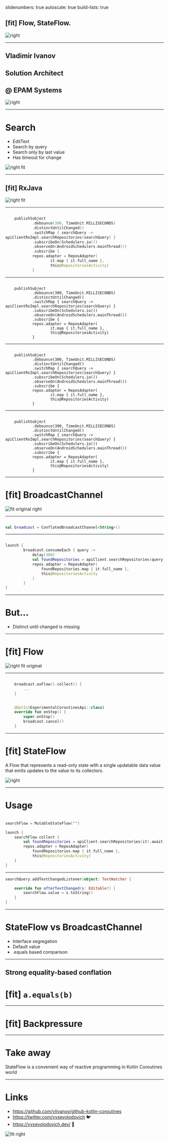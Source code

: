 slidenumbers: true
autoscale: true
build-lists: true


## [fit] Flow, StateFlow.

![right](https://i.insider.com/5de7b15979d75746496500c2?width=1100&format=jpeg&auto=webp)

---

## Vladimir Ivanov


## Solution Architect
## @ EPAM Systems

![right](newme.jpg)

---

# Search

* EditText
* Search by query
* Search only by last value
* Has timeout for change

![right fit](search.png)

---

## [fit] RxJava


![right fit](https://i.pinimg.com/originals/0e/01/c8/0e01c867c9a1fa680c741f32d1f8878a.jpg)

---

```kotlin

	publishSubject
			.debounce(300, TimeUnit.MILLISECONDS)
			.distinctUntilChanged()
			.switchMap { searchQuery -> 
apiClientRxImpl.searchRepositories(searchQuery) }
			.subscribeOn(Schedulers.io())
			.observeOn(AndroidSchedulers.mainThread())
			.subscribe {
			repos.adapter = ReposAdapter(
					it.map { it.full_name },
					this@RepositoriesActivity)
			}

```

---

```kotlin, [.highlight: 1]

	publishSubject
			.debounce(300, TimeUnit.MILLISECONDS)
			.distinctUntilChanged()
			.switchMap { searchQuery -> 
apiClientRxImpl.searchRepositories(searchQuery) }
			.subscribeOn(Schedulers.io())
			.observeOn(AndroidSchedulers.mainThread())
			.subscribe {
			repos.adapter = ReposAdapter(
					it.map { it.full_name },
					this@RepositoriesActivity)
			}

```

---

```kotlin, [.highlight: 4-5]

	publishSubject
			.debounce(300, TimeUnit.MILLISECONDS)
			.distinctUntilChanged()
			.switchMap { searchQuery -> 
apiClientRxImpl.searchRepositories(searchQuery) }
			.subscribeOn(Schedulers.io())
			.observeOn(AndroidSchedulers.mainThread())
			.subscribe {
			repos.adapter = ReposAdapter(
					it.map { it.full_name },
					this@RepositoriesActivity)
			}

```

---

```kotlin, [.highlight: 9-11]

	publishSubject
			.debounce(300, TimeUnit.MILLISECONDS)
			.distinctUntilChanged()
			.switchMap { searchQuery -> 
apiClientRxImpl.searchRepositories(searchQuery) }
			.subscribeOn(Schedulers.io())
			.observeOn(AndroidSchedulers.mainThread())
			.subscribe {
			repos.adapter = ReposAdapter(
					it.map { it.full_name },
					this@RepositoriesActivity)
			}

```
---

# [fit] BroadcastChannel

![fit original right](https://i.pinimg.com/originals/76/52/c9/7652c96ef79f99f06c32c06849f341db.jpg)


---

```kotlin

val broadcast = ConflatedBroadcastChannel<String>()

```

---

```kotlin

launch {
		broadcast.consumeEach { query ->
			delay(300)
			val foundRepositories = apiClient.searchRepositories(query).await()
			repos.adapter = ReposAdapter(
				foundRepositories.map { it.full_name },
				this@RepositoriesActivity
			)
		}
}

```

---

# But...

* Distinct until changed is missing

---

# [fit] Flow

![right fit original](https://hips.hearstapps.com/hmg-prod.s3.amazonaws.com/images/irish-actor-pierce-brosnan-as-james-bond-in-a-publicity-news-photo-138084872-1551742467.jpg?crop=1xw:1xh;center,top&resize=480:*)


---


```kotlin

	broadcast.asFlow().collect() {
		...
	}
	
```

```kotlin
	@OptIn(ExperimentalCoroutinesApi::class)
	override fun onStop() {
		super.onStop()
		broadcast.cancel()
	}
```

---

# [fit] StateFlow

A Flow that represents a read-only state with a single updatable data value that emits updates to the value to its collectors. 

![right](https://i.insider.com/5de7b15979d75746496500c2?width=1100&format=jpeg&auto=webp)


---

# Usage

```kotlin

searchFlow = MutableStateFlow("")

launch {
	searchFlow.collect {
		val foundRepositories = apiClient.searchRepositories(it).await()
		repos.adapter = ReposAdapter(
			foundRepositories.map { it.full_name },
			this@RepositoriesActivity)
	}
}


```

---

```kotlin
searchQuery.addTextChangedListener(object: TextWatcher {

	override fun afterTextChanged(s: Editable?) {
		searchFlow.value = s.toString()
	}
}
```

---

# StateFlow vs BroadcastChannel

* Interface segregation
* Default value
* .equals based comparison

---

## Strong equality-based conflation

# [fit] ```a.equals(b)```

---

# [fit] Backpressure

---

# Take away

StateFlow is a convenient way of reactive programming in Kotlin Coroutines world

---

# Links

* https://github.com/vlivanov/github-kotlin-coroutines
* https://twitter.com/vvsevolodovich :bird:
* https://vvsevolodovich.dev/ :pencil:

![fit right](newme.jpg)


